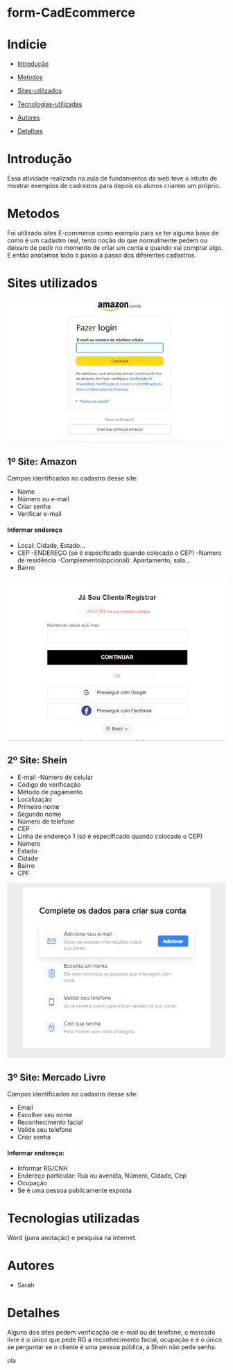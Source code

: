 # form-CadEcommerce

# Indicie

* [Introdução](#introdução)

* [Metodos](#metodos)

* [Sites-utilizados](#sites-utilizados)

* [Tecnologias-utilizadas](#tecnologias-utilizadas)

* [Autores](#autores)

* [Detalhes](#detalhes)

# Introdução

 Essa atividade realizada na aula de fundamentos da web teve o intuito de mostrar exemplos de cadrastos para depois os alunos criarem um próprio.

# Metodos

 Foi utilizado sites E-commerce como exemplo para se ter alguma base de como é um cadastro real, tento noção do que normalmente pedem ou deixam de pedir no momento de criar um conta e quando vai comprar algo. E então anotamos todo o passo a passo dos diferentes cadastros.

# Sites utilizados

![Capa-amazon](img/Amazon.png)

## 1º Site: Amazon
 
 Campos identificados no cadastro desse site:

- Nome
- Número ou e-mail
- Criar senha
- Verificar e-mail

#### Informar endereço 

- Local: Cidade, Estado...
- CEP
-ENDEREÇO (só é especificado quando colocado o CEP)
-Número de residência
-Complemento(opcional): Apartamento, sala...
- Bairro

![Capa-Shein](img/Shein.png)

## 2º Site: Shein

- E-mail
-Número de celular
- Código de verificação
- Método de pagamento
- Localização
- Primeiro nome
- Segundo nome
- Número de telefone
- CEP
- Linha de endereço 1 (só é especificado quando colocado o CEP)
- Número
- Estado
- Cidade
- Bairro
- CPF

![Capa-Mercado-Livre](img/Mercado%20livre.png)

 ## 3º Site: Mercado Livre

 Campos identificados no cadastro desse site:

- Email
- Escolher seu nome
- Reconhecimento facial
- Valide seu telefone
- Criar senha

#### Informar endereço:

- Informar RG/CNH
- Endereço particular: Rua ou avenida, Número, Cidade, Cep
- Ocupação
- Se é uma pessoa publicamente exposta

# Tecnologias utilizadas

 Word (para anotação) e pesquisa na internet.

# Autores

 - Sarah

# Detalhes

Alguns dos sites pedem verificação de e-mail ou de telefone, o mercado livre é o único que pede RG a reconhecimento facial, ocupação e é o único se perguntar se o cliente é uma pessoa pública, a Shein não pede senha.

ola
